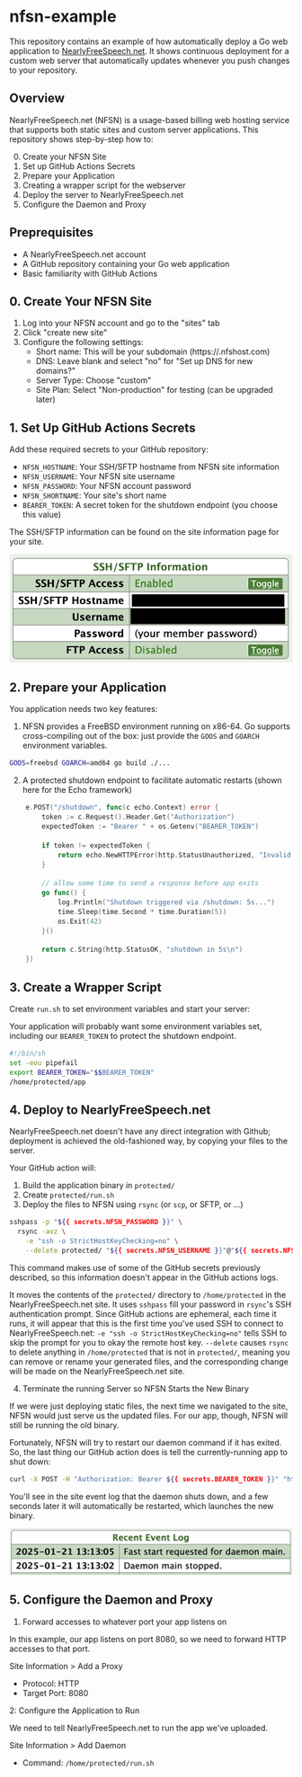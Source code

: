 # nfsn-example

This repository contains an example of how automatically deploy a Go web application to [NearlyFreeSpeech.net](https://www.nearlyfreespeech.net/).
It shows continuous deployment for a custom web server that automatically updates whenever you push changes to your repository.

## Overview

NearlyFreeSpeech.net (NFSN) is a usage-based billing web hosting service that supports both static sites and custom server applications.
This repository shows step-by-step how to:

0. Create your NFSN Site
1. Set up GitHub Actions Secrets
2. Prepare your Application
3. Creating a wrapper script for the webserver
4. Deploy the server to NearlyFreeSpeech.net
5. Configure the Daemon and Proxy

## Preprequisites

* A NearlyFreeSpeech.net account
* A GitHub repository containing your Go web application
* Basic familiarity with GitHub Actions

## 0. Create Your NFSN Site

1. Log into your NFSN account and go to the "sites" tab
2. Click "create new site"
3. Configure the following settings:
    * Short name: This will be your subdomain (https://<short name>.nfshost.com)
    * DNS: Leave blank and select "no" for "Set up DNS for new domains?"
    * Server Type: Choose "custom"
    * Site Plan: Select "Non-production" for testing (can be upgraded later)


## 1. Set Up GitHub Actions Secrets

Add these required secrets to your GitHub repository:

* `NFSN_HOSTNAME`: Your SSH/SFTP hostname from NFSN site information
* `NFSN_USERNAME`: Your NFSN site username
* `NFSN_PASSWORD`: Your NFSN account password
* `NFSN_SHORTNAME`: Your site's short name
* `BEARER_TOKEN`: A secret token for the shutdown endpoint (you choose this value)

The SSH/SFTP information can be found on the site information page for your site.

![](docs/01_site-information.png)

## 2. Prepare your Application

You application needs two key features:

1. NFSN provides a FreeBSD environment running on x86-64.
Go supports cross-compiling out of the box: just provide the `GOOS` and `GOARCH` environment variables.

```bash
GOOS=freebsd GOARCH=amd64 go build ./...
```

2. A protected shutdown endpoint to facilitate automatic restarts (shown here for the Echo framework)

```go
	e.POST("/shutdown", func(c echo.Context) error {
		token := c.Request().Header.Get("Authorization")
		expectedToken := "Bearer " + os.Getenv("BEARER_TOKEN")

		if token != expectedToken {
			return echo.NewHTTPError(http.StatusUnauthorized, "Invalid token")
		}

		// allow some time to send a response before app exits
		go func() {
			log.Println("Shutdown triggered via /shutdown: 5s...")
			time.Sleep(time.Second * time.Duration(5))
			os.Exit(42)
		}()

		return c.String(http.StatusOK, "shutdown in 5s\n")
	})
```

## 3. Create a Wrapper Script

Create `run.sh` to set environment variables and start your server:

Your application will probably want some environment variables set, including our `BEARER_TOKEN` to protect the shutdown endpoint.

```bash
#!/bin/sh
set -eou pipefail
export BEARER_TOKEN="$$BEARER_TOKEN"
/home/protected/app
```

## 4. Deploy to NearlyFreeSpeech.net

NearlyFreeSpeech.net doesn't have any direct integration with Github; deployment is achieved the old-fashioned way, by copying your files to the server.

Your GitHub action will:

1. Build the application binary in `protected/`
2. Create `protected/run.sh`
3. Deploy the files to NFSN using `rsync` (or `scp`, or SFTP, or ...)

```bash
sshpass -p "${{ secrets.NFSN_PASSWORD }}" \
  rsync -avz \
    -e "ssh -o StrictHostKeyChecking=no" \
    --delete protected/ "${{ secrets.NFSN_USERNAME }}"@"${{ secrets.NFSN_HOSTNAME }}":/home/protected/
```

This command makes use of some of the GitHub secrets previously described, so this information doesn't appear in the GitHub actions logs.

It moves the contents of the `protected/` directory to `/home/protected` in the NearlyFreeSpeech.net site.
It uses `sshpass` fill your password in `rsync`'s SSH authentication prompt.
Since GitHub actions are ephemeral, each time it runs, it will appear that this is the first time you've used SSH to connect to NearlyFreeSpeech.net: `-e "ssh -o StrictHostKeyChecking=no"` tells SSH to skip the prompt for you to okay the remote host key.
`--delete` causes `rsync` to delete anything in `/home/protected` that is not in `protected/`, meaning you can remove or rename your generated files, and the corresponding change will be made on the NearlyFreeSpeech.net site.

4. Terminate the running Server so NFSN Starts the New Binary

If we were just deploying static files, the next time we navigated to the site, NFSN would just serve us the updated files.
For our app, though, NFSN will still be running the old binary.

Fortunately, NFSN will try to restart our daemon command if it has exited.
So, the last thing our GitHub action does is tell the currently-running app to shut down:

```bash
curl -X POST -H "Authorization: Bearer ${{ secrets.BEARER_TOKEN }}" "https://${{ secrets.NFSN_SHORTNAME }}.nfshost.com/shutdown"
```

You'll see in the site event log that the daemon shuts down, and a few seconds later it will automatically be restarted, which launches the new binary.

![](docs/02_event-log.png)


## 5. Configure the Daemon and Proxy

1. Forward accesses to whatever port your app listens on

In this example, our app listens on port 8080, so we need to forward HTTP accesses to that port.

Site Information > Add a Proxy

* Protocol: HTTP
* Target Port: 8080

2: Configure the Application to Run

We need to tell NearlyFreeSpeech.net to run the app we've uploaded.

Site Information > Add Daemon

* Command: `/home/protected/run.sh`
